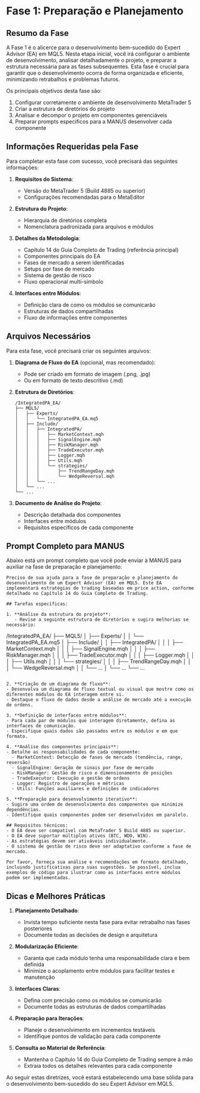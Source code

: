 # Fase 1: Preparação e Planejamento

## Resumo da Fase

A Fase 1 é o alicerce para o desenvolvimento bem-sucedido do Expert Advisor (EA) em MQL5. Nesta etapa inicial, você irá configurar o ambiente de desenvolvimento, analisar detalhadamente o projeto, e preparar a estrutura necessária para as fases subsequentes. Esta fase é crucial para garantir que o desenvolvimento ocorra de forma organizada e eficiente, minimizando retrabalhos e problemas futuros.

Os principais objetivos desta fase são:
1. Configurar corretamente o ambiente de desenvolvimento MetaTrader 5
2. Criar a estrutura de diretórios do projeto
3. Analisar e decompor o projeto em componentes gerenciáveis
4. Preparar prompts específicos para a MANUS desenvolver cada componente

## Informações Requeridas pela Fase

Para completar esta fase com sucesso, você precisará das seguintes informações:

1. **Requisitos do Sistema**:
   - Versão do MetaTrader 5 (Build 4885 ou superior)
   - Configurações recomendadas para o MetaEditor

2. **Estrutura do Projeto**:
   - Hierarquia de diretórios completa
   - Nomenclatura padronizada para arquivos e módulos

3. **Detalhes da Metodologia**:
   - Capítulo 14 do Guia Completo de Trading (referência principal)
   - Componentes principais do EA
   - Fases de mercado a serem identificadas
   - Setups por fase de mercado
   - Sistema de gestão de risco
   - Fluxo operacional multi-símbolo

4. **Interfaces entre Módulos**:
   - Definição clara de como os módulos se comunicarão
   - Estruturas de dados compartilhadas
   - Fluxo de informações entre componentes

## Arquivos Necessários

Para esta fase, você precisará criar os seguintes arquivos:

1. **Diagrama de Fluxo do EA** (opcional, mas recomendado):
   - Pode ser criado em formato de imagem (.png, .jpg)
   - Ou em formato de texto descritivo (.md)

2. **Estrutura de Diretórios**:
   ```
   /IntegratedPA_EA/
   ├── MQL5/
   │   ├── Experts/
   │   │   └── IntegratedPA_EA.mq5
   │   ├── Include/
   │   │   ├── IntegratedPA/
   │   │   │   ├── MarketContext.mqh
   │   │   │   ├── SignalEngine.mqh
   │   │   │   ├── RiskManager.mqh
   │   │   │   ├── TradeExecutor.mqh
   │   │   │   ├── Logger.mqh
   │   │   │   ├── Utils.mqh
   │   │   │   └── strategies/
   │   │   │       ├── TrendRangeDay.mqh
   │   │   │       └── WedgeReversal.mqh
   │   │   └── ...
   │   └── ...
   └── ...
   ```

3. **Documento de Análise do Projeto**:
   - Descrição detalhada dos componentes
   - Interfaces entre módulos
   - Requisitos específicos de cada componente

## Prompt Completo para MANUS

Abaixo está um prompt completo que você pode enviar à MANUS para auxiliar na fase de preparação e planejamento:

```
Preciso de sua ajuda para a fase de preparação e planejamento do desenvolvimento de um Expert Advisor (EA) em MQL5. Este EA implementará estratégias de trading baseadas em price action, conforme detalhado no Capítulo 14 do Guia Completo de Trading.

## Tarefas específicas:

1. **Análise da estrutura do projeto**:
   - Revise a seguinte estrutura de diretórios e sugira melhorias se necessário:
   ```
   /IntegratedPA_EA/
   ├── MQL5/
   │   ├── Experts/
   │   │   └── IntegratedPA_EA.mq5
   │   ├── Include/
   │   │   ├── IntegratedPA/
   │   │   │   ├── MarketContext.mqh
   │   │   │   ├── SignalEngine.mqh
   │   │   │   ├── RiskManager.mqh
   │   │   │   ├── TradeExecutor.mqh
   │   │   │   ├── Logger.mqh
   │   │   │   ├── Utils.mqh
   │   │   │   └── strategies/
   │   │   │       ├── TrendRangeDay.mqh
   │   │   │       └── WedgeReversal.mqh
   │   │   └── ...
   │   └── ...
   └── ...
   ```

2. **Criação de um diagrama de fluxo**:
   - Desenvolva um diagrama de fluxo textual ou visual que mostre como os diferentes módulos do EA interagem entre si.
   - Destaque o fluxo de dados desde a análise de mercado até a execução de ordens.

3. **Definição de interfaces entre módulos**:
   - Para cada par de módulos que interagem diretamente, defina as interfaces de comunicação.
   - Especifique quais dados são passados entre os módulos e em que formato.

4. **Análise dos componentes principais**:
   - Detalhe as responsabilidades de cada componente:
     - MarketContext: Detecção de fases de mercado (tendência, range, reversão)
     - SignalEngine: Geração de sinais por fase de mercado
     - RiskManager: Gestão de risco e dimensionamento de posições
     - TradeExecutor: Execução e gestão de ordens
     - Logger: Registro de operações e métricas
     - Utils: Funções auxiliares e definições de indicadores

5. **Preparação para desenvolvimento iterativo**:
   - Sugira uma ordem de desenvolvimento dos componentes que minimize dependências.
   - Identifique quais componentes podem ser desenvolvidos em paralelo.

## Requisitos técnicos:
- O EA deve ser compatível com MetaTrader 5 Build 4885 ou superior.
- O EA deve suportar múltiplos ativos (BTC, WDO, WIN).
- As estratégias devem ser ativáveis individualmente.
- O sistema de gestão de risco deve ser adaptativo conforme a fase de mercado.

Por favor, forneça sua análise e recomendações em formato detalhado, incluindo justificativas para suas sugestões. Se possível, inclua exemplos de código para ilustrar como as interfaces entre módulos podem ser implementadas.
```

## Dicas e Melhores Práticas

1. **Planejamento Detalhado**:
   - Invista tempo suficiente nesta fase para evitar retrabalho nas fases posteriores
   - Documente todas as decisões de design e arquitetura

2. **Modularização Eficiente**:
   - Garanta que cada módulo tenha uma responsabilidade clara e bem definida
   - Minimize o acoplamento entre módulos para facilitar testes e manutenção

3. **Interfaces Claras**:
   - Defina com precisão como os módulos se comunicarão
   - Documente todas as estruturas de dados compartilhadas

4. **Preparação para Iterações**:
   - Planeje o desenvolvimento em incrementos testáveis
   - Identifique pontos de validação para cada componente

5. **Consulta ao Material de Referência**:
   - Mantenha o Capítulo 14 do Guia Completo de Trading sempre à mão
   - Extraia todos os detalhes relevantes para cada componente

Ao seguir estas diretrizes, você estará estabelecendo uma base sólida para o desenvolvimento bem-sucedido do seu Expert Advisor em MQL5.
